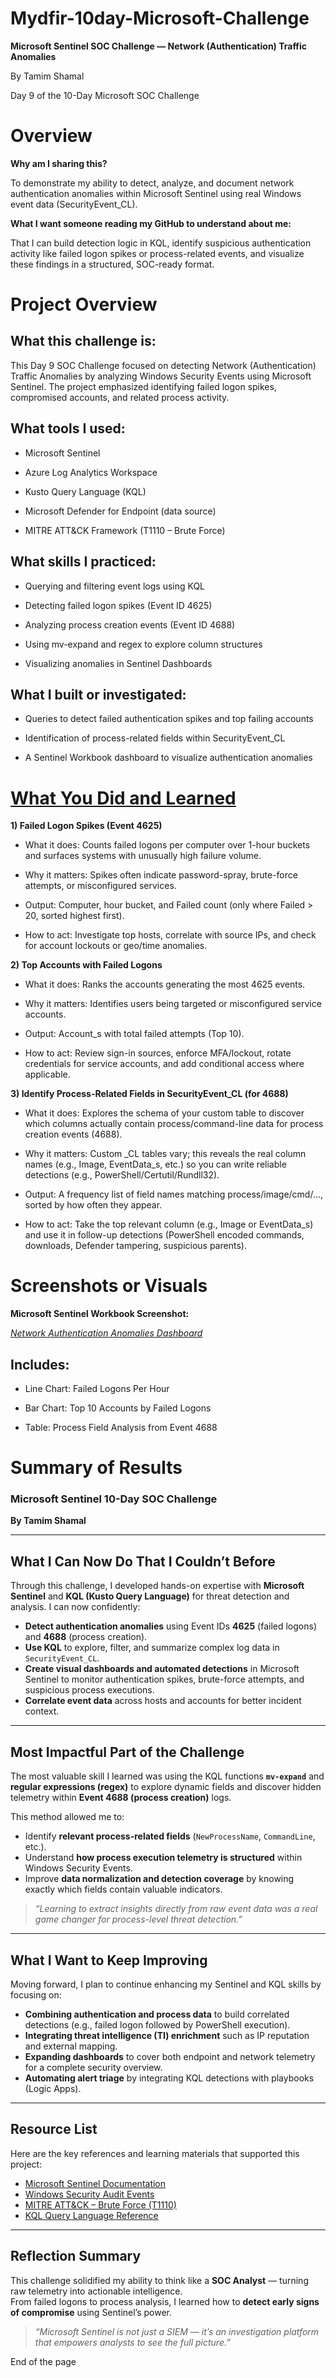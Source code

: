 # Mydfir-10day-Microsoft-Challenge
**Microsoft Sentinel SOC Challenge — Network (Authentication) Traffic Anomalies**

By Tamim Shamal

Day 9 of the 10-Day Microsoft SOC Challenge

# Overview

**Why am I sharing this?**

To demonstrate my ability to detect, analyze, and document network authentication anomalies within Microsoft Sentinel using real Windows event data (SecurityEvent_CL).

**What I want someone reading my GitHub to understand about me:**

That I can build detection logic in KQL, identify suspicious authentication activity like failed logon spikes or process-related events, and visualize these findings in a structured, SOC-ready format.

# Project Overview

## What this challenge is:

This Day 9 SOC Challenge focused on detecting Network (Authentication) Traffic Anomalies by analyzing Windows Security Events using Microsoft Sentinel. The project emphasized identifying failed logon spikes, compromised accounts, and related process activity.

## What tools I used:

- Microsoft Sentinel

- Azure Log Analytics Workspace

- Kusto Query Language (KQL)

- Microsoft Defender for Endpoint (data source)

- MITRE ATT&CK Framework (T1110 – Brute Force)

## What skills I practiced:

- Querying and filtering event logs using KQL

- Detecting failed logon spikes (Event ID 4625)

- Analyzing process creation events (Event ID 4688)

- Using mv-expand and regex to explore column structures

- Visualizing anomalies in Sentinel Dashboards

## What I built or investigated:

- Queries to detect failed authentication spikes and top failing accounts

- Identification of process-related fields within SecurityEvent_CL

- A Sentinel Workbook dashboard to visualize authentication anomalies

# [What You Did and Learned](./KQL-Queries.md)

**1) Failed Logon Spikes (Event 4625)**

- What it does: Counts failed logons per computer over 1-hour buckets and surfaces systems with unusually high failure volume.

- Why it matters: Spikes often indicate password-spray, brute-force attempts, or misconfigured services.

- Output: Computer, hour bucket, and Failed count (only where Failed > 20, sorted highest first).

- How to act: Investigate top hosts, correlate with source IPs, and check for account lockouts or geo/time anomalies.

**2) Top Accounts with Failed Logons**

- What it does: Ranks the accounts generating the most 4625 events.

- Why it matters: Identifies users being targeted or misconfigured service accounts.

- Output: Account_s with total failed attempts (Top 10).

- How to act: Review sign-in sources, enforce MFA/lockout, rotate credentials for service accounts, and add conditional access where applicable.

**3) Identify Process-Related Fields in SecurityEvent_CL (for 4688)**

- What it does: Explores the schema of your custom table to discover which columns actually contain process/command-line data for process creation events (4688).

- Why it matters: Custom _CL tables vary; this reveals the real column names (e.g., Image, EventData_s, etc.) so you can write reliable detections (e.g., PowerShell/Certutil/Rundll32).

- Output: A frequency list of field names matching process/image/cmd/…, sorted by how often they appear.

- How to act: Take the top relevant column (e.g., Image or EventData_s) and use it in follow-up detections (PowerShell encoded commands, downloads, Defender tampering, suspicious parents).

# Screenshots or Visuals

**Microsoft Sentinel Workbook Screenshot:**

[*Network Authentication Anomalies Dashboard*](./Network%20Authentication%20Anomalies%20Dashboard.md)

## Includes:

- Line Chart: Failed Logons Per Hour

- Bar Chart: Top 10 Accounts by Failed Logons

- Table: Process Field Analysis from Event 4688

# Summary of Results  
### Microsoft Sentinel 10-Day SOC Challenge  
**By Tamim Shamal**

---

## What I Can Now Do That I Couldn’t Before

Through this challenge, I developed hands-on expertise with **Microsoft Sentinel** and **KQL (Kusto Query Language)** for threat detection and analysis. I can now confidently:

- **Detect authentication anomalies** using Event IDs **4625** (failed logons) and **4688** (process creation).  
- **Use KQL** to explore, filter, and summarize complex log data in `SecurityEvent_CL`.  
- **Create visual dashboards and automated detections** in Microsoft Sentinel to monitor authentication spikes, brute-force attempts, and suspicious process executions.  
- **Correlate event data** across hosts and accounts for better incident context.  

---

## Most Impactful Part of the Challenge

The most valuable skill I learned was using the KQL functions **`mv-expand`** and **regular expressions (regex)** to explore dynamic fields and discover hidden telemetry within **Event 4688 (process creation)** logs.  

This method allowed me to:
- Identify **relevant process-related fields** (`NewProcessName`, `CommandLine`, etc.).  
- Understand **how process execution telemetry is structured** within Windows Security Events.  
- Improve **data normalization and detection coverage** by knowing exactly which fields contain valuable indicators.  

> *“Learning to extract insights directly from raw event data was a real game changer for process-level threat detection.”*

---

## What I Want to Keep Improving

Moving forward, I plan to continue enhancing my Sentinel and KQL skills by focusing on:

- **Combining authentication and process data** to build correlated detections (e.g., failed logon followed by PowerShell execution).  
- **Integrating threat intelligence (TI) enrichment** such as IP reputation and external mapping.  
- **Expanding dashboards** to cover both endpoint and network telemetry for a complete security overview.  
- **Automating alert triage** by integrating KQL detections with playbooks (Logic Apps).  

---

## Resource List

Here are the key references and learning materials that supported this project:

- [Microsoft Sentinel Documentation](https://learn.microsoft.com/en-us/azure/sentinel/)  
- [Windows Security Audit Events](https://learn.microsoft.com/en-us/windows/security/threat-protection/auditing/event-4625)  
- [MITRE ATT&CK – Brute Force (T1110)](https://attack.mitre.org/techniques/T1110/)  
- [KQL Query Language Reference](https://learn.microsoft.com/en-us/azure/data-explorer/kql-quick-reference)  

---

## Reflection Summary

This challenge solidified my ability to think like a **SOC Analyst** — turning raw telemetry into actionable intelligence.  
From failed logons to process analysis, I learned how to **detect early signs of compromise** using Sentinel’s power.  

> _“Microsoft Sentinel is not just a SIEM — it’s an investigation platform that empowers analysts to see the full picture.”_


End of the page


